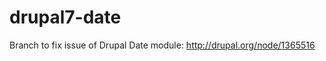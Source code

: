 drupal7-date
============

Branch to fix issue of Drupal Date module: http://drupal.org/node/1365516
